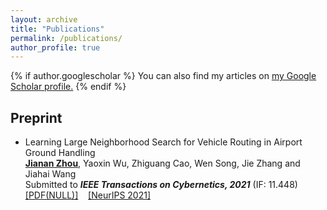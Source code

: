 ```yaml
---
layout: archive
title: "Publications"
permalink: /publications/
author_profile: true
---
```


{% if author.googlescholar %}
  You can also find my articles on <u><a href="{{author.googlescholar}}">my Google Scholar profile</a>.</u>
{% endif %}

## Preprint

* Learning Large Neighborhood Search for Vehicle Routing in Airport Ground Handling  \
   **<u>Jianan Zhou</u>**, Yaoxin Wu, Zhiguang Cao, Wen Song, Jie Zhang and Jiahai Wang \
   Submitted to ***IEEE Transactions on Cybernetics, 2021*** (IF: 11.448) \
   [[PDF(NULL)]]()&nbsp;&nbsp;&nbsp;&nbsp;[[NeurIPS 2021]](https://openreview.net/forum?id=IaM7U4J-w3c)

